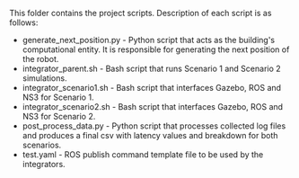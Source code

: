 This folder contains the project scripts. Description of each script is as follows:

* generate_next_position.py - Python script that acts as the building's computational entity. It is responsible for generating the next position of the robot. 
* integrator_parent.sh - Bash script that runs Scenario 1 and Scenario 2 simulations.
* integrator_scenario1.sh - Bash script that interfaces Gazebo, ROS and NS3 for Scenario 1.
* integrator_scenario2.sh - Bash script that interfaces Gazebo, ROS and NS3 for Scenario 2.
* post_process_data.py - Python script that processes collected log files and produces a final csv with latency values and breakdown for both scenarios.
* test.yaml - ROS publish command template file to be used by the integrators.
